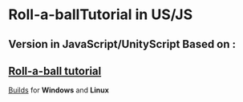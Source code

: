 # Roll-a-ballTutorial in US/JS
## Version in JavaScript/UnityScript Based on :
[Roll-a-ball tutorial](https://unity3d.com/learn/tutorials/projects/roll-ball-tutorial)
------
[Builds](https://github.com/jennypavlova/Roll-a-ballTutorial_JS/tree/master/Builds) for <b>Windows</b> and <b>Linux</b>
